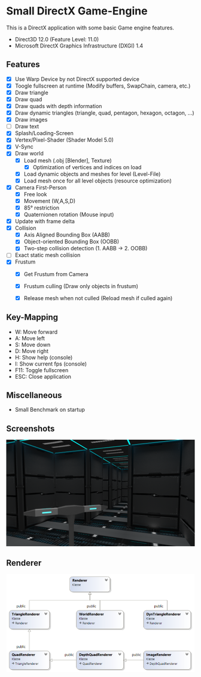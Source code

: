 # Small DirectX Game-Engine

This is a DirectX application with some basic Game engine features.
- Direct3D 12.0 (Feature Level: 11.0)
- Microsoft DirectX Graphics Infrastructure (DXGI) 1.4

## Features
- [x] Use Warp Device by not DirectX supported device
- [x] Toogle fullscreen at runtime (Modify buffers, SwapChain, camera, etc.)
- [x] Draw triangle
- [x] Draw quad
- [x] Draw quads with depth information
- [x] Draw dynamic triangles (triangle, quad, pentagon, hexagon, octagon, ...)
- [x] Draw images
- [ ] Draw text
- [x] Splash/Loading-Screen
- [x] Vertex/Pixel-Shader (Shader Model 5.0)
- [x] V-Sync
- [x] Draw world
	- [x] Load mesh (.obj [Blender], Texture)
		- [x] Optimization of vertices and indices on load
	- [x] Load dynamic objects and meshes for level (Level-File)
	- [x] Load mesh once for all level objects (resource optimization)
- [x] Camera First-Person
	- [x] Free look
	- [x] Movement (W,A,S,D)
	- [x] 85° restriction
	- [x] Quaternionen rotation (Mouse input)
- [x] Update with frame delta
- [x] Collision
	- [x] Axis Aligned Bounding Box (AABB)
	- [x] Object-oriented Bounding Box (OOBB)
	- [x] Two-step collision detection (1. AABB -> 2. OOBB)
 - [ ] Exact static mesh collision
- [x] Frustum
	- [x] Get Frustum from Camera
	- [x] Frustum culling (Draw only objects in frustum)
	- [x] Release mesh when not culled (Reload mesh if culled again)


## Key-Mapping
- W: Move forward
- A: Move left
- S: Move down
- D: Move right
- H: Show help (console)
- I: Show current fps (console)
- F11: Toggle fullscreen
- ESC: Close application

## Miscellaneous
- Small Benchmark on startup

## Screenshots
![DXGE](screenshots/DXGE.png?raw=true "DXGE")

## Renderer
![Renderer](screenshots/Renderer.PNG?raw=true "Renderer")
